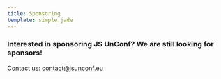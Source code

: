 ```yaml
---
title: Sponsoring
template: simple.jade
---
```


<h3 class="subheader">Interested in sponsoring JS UnConf? We are still looking for sponsors!</h3>

Contact us: <a href="mailto:contact@jsunconf.eu">contact@jsunconf.eu</a>